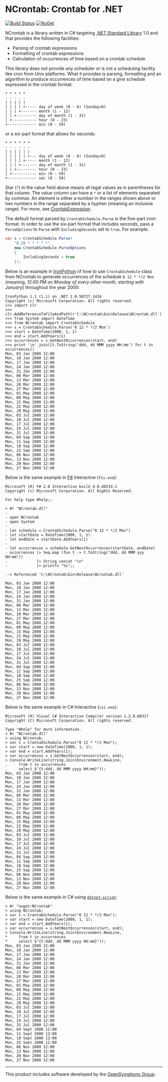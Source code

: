 # NCrontab: Crontab for .NET

[![Build Status][build-badge]][builds]
[![NuGet][nuget-badge]][nuget-pkg]

NCrontab is a library written in C# targeting [.NET Standard Library][netstd]
1.0 and that provides the following facilities:

* Parsing of crontab expressions
* Formatting of crontab expressions
* Calculation of occurrences of time based on a crontab schedule

This library does not provide any scheduler or is not a scheduling facility like
cron from Unix platforms. What it provides is parsing, formatting and an algorithm
to produce occurrences of time based on a give schedule expressed in the crontab
format:

    * * * * *
    - - - - -
    | | | | |
    | | | | +----- day of week (0 - 6) (Sunday=0)
    | | | +------- month (1 - 12)
    | | +--------- day of month (1 - 31)
    | +----------- hour (0 - 23)
    +------------- min (0 - 59)

or a six-part format that allows for seconds:

    * * * * * *
    - - - - - -
    | | | | | |
    | | | | | +--- day of week (0 - 6) (Sunday=0)
    | | | | +----- month (1 - 12)
    | | | +------- day of month (1 - 31)
    | | +--------- hour (0 - 23)
    | +----------- min (0 - 59)
    +------------- sec (0 - 59)

Star (`*`) in the value field above means all legal values as in parentheses for
that column. The value column can have a `*` or a list of elements separated by
commas. An element is either a number in the ranges shown above or two numbers in
the range separated by a hyphen (meaning an inclusive range). For more, see
[CrontabExpression].

The default format parsed by `CrontabSchedule.Parse` is the five-part cron
format. In order to use the six-part format that includes seconds, pass a
`ParseOptions` to `Parse` with `IncludingSeconds` set to `true`. For example:

```csharp
var s = CrontabSchedule.Parse(
    "0,30 * * * * *",
    new CrontabSchedule.ParseOptions
    {
        IncludingSeconds = true
    });
```

Below is an example in [IronPython][ipy] of how to use `CrontabSchedule` class
from NCrontab to generate occurrences of the schedule `0 12 * */2 Mon`
(meaning, *12:00 PM on Monday of every other month, starting with January*)
throughout the year 2000:

    IronPython 1.1 (1.1) on .NET 2.0.50727.1434
    Copyright (c) Microsoft Corporation. All rights reserved.
    >>> import clr
    >>> clr.AddReferenceToFileAndPath(r'C:\NCrontab\bin\Release\NCrontab.dll')
    >>> from System import DateTime
    >>> from NCrontab import CrontabSchedule
    >>> s = CrontabSchedule.Parse('0 12 * */2 Mon')
    >>> start = DateTime(2000, 1, 1)
    >>> end = start.AddYears(1)
    >>> occurrences = s.GetNextOccurrences(start, end)
    >>> print '\n'.join([t.ToString('ddd, dd MMM yyyy HH:mm') for t in occurrences])
    Mon, 03 Jan 2000 12:00
    Mon, 10 Jan 2000 12:00
    Mon, 17 Jan 2000 12:00
    Mon, 24 Jan 2000 12:00
    Mon, 31 Jan 2000 12:00
    Mon, 06 Mar 2000 12:00
    Mon, 13 Mar 2000 12:00
    Mon, 20 Mar 2000 12:00
    Mon, 27 Mar 2000 12:00
    Mon, 01 May 2000 12:00
    Mon, 08 May 2000 12:00
    Mon, 15 May 2000 12:00
    Mon, 22 May 2000 12:00
    Mon, 29 May 2000 12:00
    Mon, 03 Jul 2000 12:00
    Mon, 10 Jul 2000 12:00
    Mon, 17 Jul 2000 12:00
    Mon, 24 Jul 2000 12:00
    Mon, 31 Jul 2000 12:00
    Mon, 04 Sep 2000 12:00
    Mon, 11 Sep 2000 12:00
    Mon, 18 Sep 2000 12:00
    Mon, 25 Sep 2000 12:00
    Mon, 06 Nov 2000 12:00
    Mon, 13 Nov 2000 12:00
    Mon, 20 Nov 2000 12:00
    Mon, 27 Nov 2000 12:00

Below is the same example in [F#][f#] Interactive (`fsi.exe`):

    Microsoft (R) F# 2.0 Interactive build 4.0.40219.1
    Copyright (c) Microsoft Corporation. All Rights Reserved.

    For help type #help;;

    > #r "NCrontab.dll"
    -
    - open NCrontab
    - open System
    -
    - let schedule = CrontabSchedule.Parse("0 12 * */2 Mon")
    - let startDate = DateTime(2000, 1, 1)
    - let endDate = startDate.AddYears(1)
    -
    - let occurrences = schedule.GetNextOccurrences(startDate, endDate)
    - occurrences |> Seq.map (fun t -> t.ToString("ddd, dd MMM yyy HH:mm"))
    -             |> String.concat "\n"
    -             |> printfn "%s";;

    --> Referenced 'C:\NCrontab\bin\Release\NCrontab.dll'

    Mon, 03 Jan 2000 12:00
    Mon, 10 Jan 2000 12:00
    Mon, 17 Jan 2000 12:00
    Mon, 24 Jan 2000 12:00
    Mon, 31 Jan 2000 12:00
    Mon, 06 Mar 2000 12:00
    Mon, 13 Mar 2000 12:00
    Mon, 20 Mar 2000 12:00
    Mon, 27 Mar 2000 12:00
    Mon, 01 May 2000 12:00
    Mon, 08 May 2000 12:00
    Mon, 15 May 2000 12:00
    Mon, 22 May 2000 12:00
    Mon, 29 May 2000 12:00
    Mon, 03 Jul 2000 12:00
    Mon, 10 Jul 2000 12:00
    Mon, 17 Jul 2000 12:00
    Mon, 24 Jul 2000 12:00
    Mon, 31 Jul 2000 12:00
    Mon, 04 Sep 2000 12:00
    Mon, 11 Sep 2000 12:00
    Mon, 18 Sep 2000 12:00
    Mon, 25 Sep 2000 12:00
    Mon, 06 Nov 2000 12:00
    Mon, 13 Nov 2000 12:00
    Mon, 20 Nov 2000 12:00
    Mon, 27 Nov 2000 12:00

Below is the same example in C# Interactive (`csi.exe`):

    Microsoft (R) Visual C# Interactive Compiler version 1.2.0.60317
    Copyright (C) Microsoft Corporation. All rights reserved.

    Type "#help" for more information.
    > #r "NCrontab.dll"
    > using NCrontab;
    > var s = CrontabSchedule.Parse("0 12 * */2 Mon");
    > var start = new DateTime(2000, 1, 1);
    > var end = start.AddYears(1);
    > var occurrences = s.GetNextOccurrences(start, end);
    > Console.WriteLine(string.Join(Environment.NewLine,
    .     from t in occurrences
    .     select $"{t:ddd, dd MMM yyyy HH:mm}"));
    Mon, 03 Jan 2000 12:00
    Mon, 10 Jan 2000 12:00
    Mon, 17 Jan 2000 12:00
    Mon, 24 Jan 2000 12:00
    Mon, 31 Jan 2000 12:00
    Mon, 06 Mar 2000 12:00
    Mon, 13 Mar 2000 12:00
    Mon, 20 Mar 2000 12:00
    Mon, 27 Mar 2000 12:00
    Mon, 01 May 2000 12:00
    Mon, 08 May 2000 12:00
    Mon, 15 May 2000 12:00
    Mon, 22 May 2000 12:00
    Mon, 29 May 2000 12:00
    Mon, 03 Jul 2000 12:00
    Mon, 10 Jul 2000 12:00
    Mon, 17 Jul 2000 12:00
    Mon, 24 Jul 2000 12:00
    Mon, 31 Jul 2000 12:00
    Mon, 04 Sep 2000 12:00
    Mon, 11 Sep 2000 12:00
    Mon, 18 Sep 2000 12:00
    Mon, 25 Sep 2000 12:00
    Mon, 06 Nov 2000 12:00
    Mon, 13 Nov 2000 12:00
    Mon, 20 Nov 2000 12:00
    Mon, 27 Nov 2000 12:00

Below is the same example in C# using [`dotnet-script`][dotnet-script]:

    > #r "nuget:NCrontab"
    > using NCrontab;
    > var s = CrontabSchedule.Parse("0 12 * */2 Mon");
    > var start = new DateTime(2000, 1, 1);
    > var end = start.AddYears(1);
    > var occurrences = s.GetNextOccurrences(start, end);
    > Console.WriteLine(string.Join(Environment.NewLine,
    *     from t in occurrences
    *     select $"{t:ddd, dd MMM yyyy HH:mm}"));
    Mon, 03 Jan 2000 12:00
    Mon, 10 Jan 2000 12:00
    Mon, 17 Jan 2000 12:00
    Mon, 24 Jan 2000 12:00
    Mon, 31 Jan 2000 12:00
    Mon, 06 Mar 2000 12:00
    Mon, 13 Mar 2000 12:00
    Mon, 20 Mar 2000 12:00
    Mon, 27 Mar 2000 12:00
    Mon, 01 May 2000 12:00
    Mon, 08 May 2000 12:00
    Mon, 15 May 2000 12:00
    Mon, 22 May 2000 12:00
    Mon, 29 May 2000 12:00
    Mon, 03 Jul 2000 12:00
    Mon, 10 Jul 2000 12:00
    Mon, 17 Jul 2000 12:00
    Mon, 24 Jul 2000 12:00
    Mon, 31 Jul 2000 12:00
    Mon, 04 Sept 2000 12:00
    Mon, 11 Sept 2000 12:00
    Mon, 18 Sept 2000 12:00
    Mon, 25 Sept 2000 12:00
    Mon, 06 Nov 2000 12:00
    Mon, 13 Nov 2000 12:00
    Mon, 20 Nov 2000 12:00
    Mon, 27 Nov 2000 12:00

---

This product includes software developed by the [OpenSymphony Group].


  [CrontabExpression]: https://github.com/atifaziz/NCrontab/wiki/Crontab-Expression
  [ipy]: http://en.wikipedia.org/wiki/IronPython
  [f#]: http://msdn.microsoft.com/en-us/fsharp/cc742182
  [build-badge]: https://img.shields.io/appveyor/ci/raboof/ncrontab/master.svg
  [nuget-badge]: https://img.shields.io/nuget/v/ncrontab.svg
  [nuget-pkg]: https://www.nuget.org/packages/ncrontab
  [builds]: https://ci.appveyor.com/project/raboof/ncrontab
  [netstd]: https://docs.microsoft.com/en-us/dotnet/articles/standard/library
  [dotnet-script]: https://github.com/dotnet-script/dotnet-script
  [OpenSymphony Group]: http://www.opensymphony.com/
